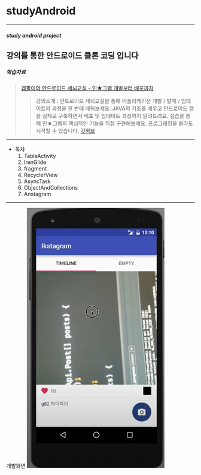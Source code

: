 # studyAndroid
---
##### study android project
강의를 통한 안드로이드 클론 코딩 입니다
---
##### 학습자료
> [겜팔이의 안드로이드 세뇌교실 - 인★그램 개발부터 배포까지](https://www.inflearn.com/course/%EC%95%88%EB%93%9C%EB%A1%9C%EC%9D%B4%EB%93%9C-%EC%84%B8%EB%87%8C%EA%B5%90%EC%8B%A4#description)
> > 강의소개 : 안드로이드 세뇌교실을 통해 어플리케이션 개발 / 발매 / 업데이트의 과정을 한 번에 배워보세요. JAVA의 기초를 배우고 안드로이드 앱을 실제로 구축하면서 배포 및 업데이트 과정까지 알려드려요. 실습을 통해 인★그램의 핵심적인 기능을 직접 구현해보세요. 프로그래밍을 몰라도 시작할 수 있습니다.
   [깃허브](https://github.com/g82/Anstagram)
---
+ 목차
  1. TableActivity
  1. IrenGlide
  1. fragment
  1. RecyclerView
  1. AsyncTask
  1. ObjectAndCollections
  1. Anstagram
---
개발화면
![Anstagram](Anstagram.png)
